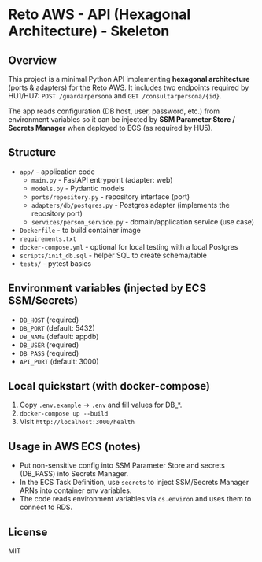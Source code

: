 # Reto AWS - API (Hexagonal Architecture) - Skeleton

## Overview
This project is a minimal Python API implementing **hexagonal architecture** (ports & adapters) for the Reto AWS.
It includes two endpoints required by HU1/HU7: `POST /guardarpersona` and `GET /consultarpersona/{id}`.

The app reads configuration (DB host, user, password, etc.) from environment variables so it can be injected
by **SSM Parameter Store / Secrets Manager** when deployed to ECS (as required by HU5).

## Structure
- `app/` - application code
  - `main.py` - FastAPI entrypoint (adapter: web)
  - `models.py` - Pydantic models
  - `ports/repository.py` - repository interface (port)
  - `adapters/db/postgres.py` - Postgres adapter (implements the repository port)
  - `services/person_service.py` - domain/application service (use case)
- `Dockerfile` - to build container image
- `requirements.txt`
- `docker-compose.yml` - optional for local testing with a local Postgres
- `scripts/init_db.sql` - helper SQL to create schema/table
- `tests/` - pytest basics

## Environment variables (injected by ECS SSM/Secrets)
- `DB_HOST` (required)
- `DB_PORT` (default: 5432)
- `DB_NAME` (default: appdb)
- `DB_USER` (required)
- `DB_PASS` (required)
- `API_PORT` (default: 3000)

## Local quickstart (with docker-compose)
1. Copy `.env.example` → `.env` and fill values for DB_*.
2. `docker-compose up --build`
3. Visit `http://localhost:3000/health`

## Usage in AWS ECS (notes)
- Put non-sensitive config into SSM Parameter Store and secrets (DB_PASS) into Secrets Manager.
- In the ECS Task Definition, use `secrets` to inject SSM/Secrets Manager ARNs into container env variables.
- The code reads environment variables via `os.environ` and uses them to connect to RDS.

## License
MIT
